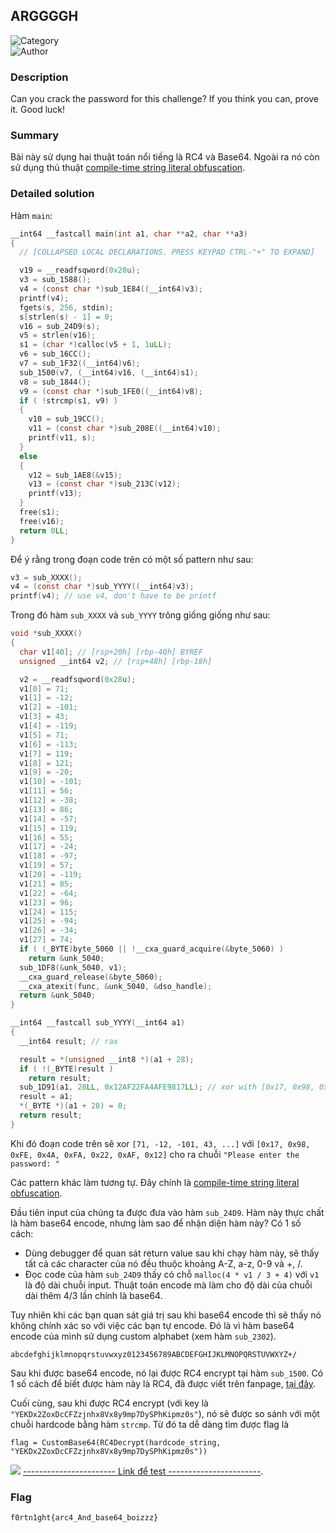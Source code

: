 ## ARGGGGH
 
![Category](https://img.shields.io/badge/Category-Reverse_Engineering-brightgreen.svg)  
![Author](https://img.shields.io/badge/Author-xikhud-blue.svg)    

### Description
Can you crack the password for this challenge? If you think you can, prove it. Good luck!

### Summary
Bài này sử dụng hai thuật toán nổi tiếng là RC4 và Base64. Ngoài ra nó còn sử dụng thủ thuật [compile-time string literal obfuscation](https://github.com/adamyaxley/Obfuscate).

### Detailed solution
Hàm `main`:
```c
__int64 __fastcall main(int a1, char **a2, char **a3)
{
  // [COLLAPSED LOCAL DECLARATIONS. PRESS KEYPAD CTRL-"+" TO EXPAND]

  v19 = __readfsqword(0x28u);
  v3 = sub_1588();
  v4 = (const char *)sub_1E84((__int64)v3);
  printf(v4);
  fgets(s, 256, stdin);
  s[strlen(s) - 1] = 0;
  v16 = sub_24D9(s);
  v5 = strlen(v16);
  s1 = (char *)calloc(v5 + 1, 1uLL);
  v6 = sub_16CC();
  v7 = sub_1F32((__int64)v6);
  sub_1500(v7, (__int64)v16, (__int64)s1);
  v8 = sub_1844();
  v9 = (const char *)sub_1FE0((__int64)v8);
  if ( !strcmp(s1, v9) )
  {
    v10 = sub_19CC();
    v11 = (const char *)sub_208E((__int64)v10);
    printf(v11, s);
  }
  else
  {
    v12 = sub_1AE8(&v15);
    v13 = (const char *)sub_213C(v12);
    printf(v13);
  }
  free(s1);
  free(v16);
  return 0LL;
}
```
Để ý rằng trong đoạn code trên có một số pattern như sau:
```c
v3 = sub_XXXX();
v4 = (const char *)sub_YYYY((__int64)v3);
printf(v4); // use v4, don't have to be printf
```
Trong đó hàm `sub_XXXX` và `sub_YYYY` trông giống giống như sau:
```c
void *sub_XXXX()
{
  char v1[40]; // [rsp+20h] [rbp-40h] BYREF
  unsigned __int64 v2; // [rsp+48h] [rbp-18h]

  v2 = __readfsqword(0x28u);
  v1[0] = 71;
  v1[1] = -12;
  v1[2] = -101;
  v1[3] = 43;
  v1[4] = -119;
  v1[5] = 71;
  v1[6] = -113;
  v1[7] = 119;
  v1[8] = 121;
  v1[9] = -20;
  v1[10] = -101;
  v1[11] = 56;
  v1[12] = -38;
  v1[13] = 86;
  v1[14] = -57;
  v1[15] = 119;
  v1[16] = 55;
  v1[17] = -24;
  v1[18] = -97;
  v1[19] = 57;
  v1[20] = -119;
  v1[21] = 85;
  v1[22] = -64;
  v1[23] = 96;
  v1[24] = 115;
  v1[25] = -94;
  v1[26] = -34;
  v1[27] = 74;
  if ( (_BYTE)byte_5060 || !__cxa_guard_acquire(&byte_5060) )
    return &unk_5040;
  sub_1DF8(&unk_5040, v1);
  __cxa_guard_release(&byte_5060);
  __cxa_atexit(func, &unk_5040, &dso_handle);
  return &unk_5040;
}

__int64 __fastcall sub_YYYY(__int64 a1)
{
  __int64 result; // rax

  result = *(unsigned __int8 *)(a1 + 28);
  if ( !(_BYTE)result )
    return result;
  sub_1D91(a1, 28LL, 0x12AF22FA4AFE9817LL); // xor with [0x17, 0x98, 0xFE, 0x4A, 0xFA, 0x22, 0xAF, 0x12]
  result = a1;
  *(_BYTE *)(a1 + 28) = 0;
  return result;
}
```

Khi đó đoạn code trên sẽ xor `[71, -12, -101, 43, ...]` với `[0x17, 0x98, 0xFE, 0x4A, 0xFA, 0x22, 0xAF, 0x12]` cho ra chuỗi `"Please enter the password: "` 

Các pattern khác làm tương tự. Đây chính là [compile-time string literal obfuscation](https://github.com/adamyaxley/Obfuscate).

Đầu tiên input của chúng ta được đưa vào hàm `sub_24D9`. Hàm này thực chất là hàm base64 encode, nhưng làm sao để nhận diện hàm này? Có 1 số cách:
- Dùng debugger để quan sát return value sau khi chạy hàm này, sẽ thấy tất cả các character của nó đều thuộc khoảng A-Z, a-z, 0-9 và +, /.
- Đọc code của hàm `sub_24D9` thấy có chỗ `malloc(4 * v1 / 3 + 4)` với `v1` là độ dài chuỗi input. Thuật toán encode mà làm cho độ dài của chuỗi dài thêm 4/3 lần chính là base64.

Tuy nhiên khi các bạn quan sát giá trị sau khi base64 encode thì sẽ thấy nó không chính xác so với việc các bạn tự encode. Đó là vì hàm base64 encode của mình sử dụng custom alphabet (xem hàm `sub_2302`).

`abcdefghijklmnopqrstuvwxyz0123456789ABCDEFGHIJKLMNOPQRSTUVWXYZ+/`

Sau khi được base64 encode, nó lại được RC4 encrypt tại hàm `sub_1500`. Có 1 số cách để biết được hàm này là RC4, đã được viết trên fanpage, [tại đây](https://www.facebook.com/hcmus.compsec.club/posts/482321203493081).

Cuối cùng, sau khi được RC4 encrypt (với key là `"YEKDx2ZoxDcCFZzjnhx8Vx8y9mp7DySPhKipmz0s"`), nó sẽ được so sánh với một chuỗi hardcode bằng hàm `strcmp`. Từ đó ta dễ dàng tìm được flag là
```
flag = CustomBase64(RC4Decrypt(hardcode_string,  "YEKDx2ZoxDcCFZzjnhx8Vx8y9mp7DySPhKipmz0s"))
```
![]([img.png](https://github.com/compsec-hcmus/hcmus-wu/raw/main/write-up/Fortnight%20Challenge%202022/Reverse%20engineering/ARGGGGH/img.png))
[----------------------- Link để test -----------------------](https://gchq.github.io/CyberChef/#recipe=From_Hex('%5C%5Cx')RC4(%7B'option':'UTF8','string':'YEKDx2ZoxDcCFZzjnhx8Vx8y9mp7DySPhKipmz0s'%7D,'Latin1','Latin1')From_Base64('abcdefghijklmnopqrstuvwxyz0123456789ABCDEFGHIJKLMNOPQRSTUVWXYZ%2B/',true)&input=XHhjNVx4ZjRceGNlXHgwM1x4MmFceGQyXHhmZlx4MzhceDFlXHhiZFx4NjdceDQ5XHhlNFx4MTBceGU2XHg4Nlx4MTFceGU4XHgzYlx4MTBceDE4XHg4Nlx4ZGZceGVmXHhhOFx4YTdceDk4XHgzOFx4NjlceGFiXHhjNFx4ZWVceGUxXHg1YVx4NGFceDU0XHg4Ylx4ZTFceDAzXHgyMVx4NWNceGFmXHgxM1x4NmU).

### Flag
```
f0rtn1ght{arc4_And_base64_boizzz}
```